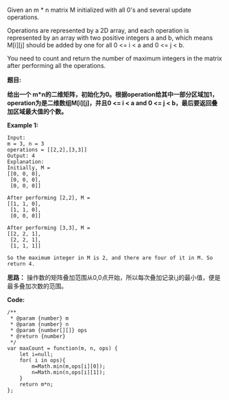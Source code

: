 Given an m * n matrix M initialized with all 0's and several update operations.

Operations are represented by a 2D array, and each operation is represented by an array with two positive integers a and b, which means M[i][j] should be added by one for all 0 <= i < a and 0 <= j < b.

You need to count and return the number of maximum integers in the matrix after performing all the operations.

**题目:**

**给出一个 m*n的二维矩阵，初始化为0。根据operation给其中一部分区域加1，operation为是二维数组M[i][j]，并且0 <= i < a and 0 <= j < b，最后要返回叠加区域最大值的个数。**

**Example 1:**
	
	Input: 
	m = 3, n = 3
	operations = [[2,2],[3,3]]
	Output: 4
	Explanation: 
	Initially, M = 
	[[0, 0, 0],
	 [0, 0, 0],
	 [0, 0, 0]]
	
	After performing [2,2], M = 
	[[1, 1, 0],
	 [1, 1, 0],
	 [0, 0, 0]]
	
	After performing [3,3], M = 
	[[2, 2, 1],
	 [2, 2, 1],
	 [1, 1, 1]]
	
	So the maximum integer in M is 2, and there are four of it in M. So return 4.

**思路：**
操作数的矩阵叠加范围从0,0点开始，所以每次叠加记录i,j的最小值，便是最多叠加次数的范围。


**Code:**

	/**
	 * @param {number} m
	 * @param {number} n
	 * @param {number[][]} ops
	 * @return {number}
	 */
	var maxCount = function(m, n, ops) {
		let i=null;
	    for( i in ops){
	    	m=Math.min(m,ops[i][0]);
	    	n=Math.min(n,ops[i][1]);
	    }
	    return m*n;
	};
